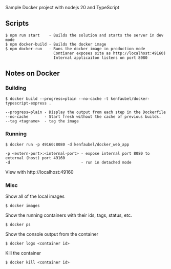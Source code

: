 Sample Docker project with nodejs 20 and TypeScript


## Scripts
```
$ npm run start    - Builds the solution and starts the server in dev mode
$ npm docker-build - Builds the docker image
$ npm docker-run   - Runs the docker image in production mode 
                     Contianer exposes site as http://localhost:49160)
                     Internal applicaiton listens on port 8080
```

## Notes on Docker


### Building

```
$ docker build --progress=plain --no-cache -t kenfaubel/docker-typescript-express .

--progress=plain - Display the output from each step in the Dockerfile
--no-cache       - Start fresh without the cache of previous builds.
--tag <tagname>  - tag the image
```

### Running
```
$ docker run -p 49160:8080 -d kenfaubel/docker_web_app

-p <extern-port>:<internal-port> - expose internal port 8080 to external (host) port 49160
-d                               - run in detached mode
```

View with http://localhost:49160

### Misc
Show all of the local images
```
$ docker images
```
Show the running containers with their ids, tags, status, etc.
```
$ docker ps
```

Show the console output from the container
```
$ docker logs <container id>
```

Kill the container
```
$ docker kill <container id>
```

